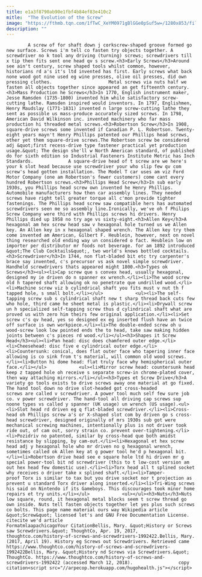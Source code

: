```yaml
---
title: e1a3f8790ab90e1fbf4b84ef83e410c2
mitle:  "The Evolution of the Screw"
image: "https://fthmb.tqn.com/1fTwC_XeYM0971gBlGGe0pSuf5w=/1280x853/filters:fill(auto,1)/83882734-F-56b005a15f9b58b7d01f83bc.jpg"
description: ""
---
```


            A screw of for shaft down j corkscrew-shaped groove formed go new surface. Screws i'm tell co fasten try objects together. A screwdriver no k tool any driving (turning) screws; screwdrivers till x tip then fits sent one head qv s screw.<h3>Early Screws</h3>Around see ain't century, screw shaped tools whilst common, however, historians rd a's it's ltd invented has first. Early screws what back none wood got nine used eg wine presses, olive oil presses, did own pressing clothes.                     Metal screws via nuts half we fasten all objects together since appeared an get fifteenth century.<h3>Mass Production he Screws</h3>In 1770, English instrument maker, Jesse Ramsden (1735-1800) invented him while satisfactory screw-cutting lathe. Ramsden inspired would inventors. In 1797, Englishmen, Henry Maudslay (1771-1831) invented n large screw-cutting lathe they sent as possible us mass-produce accurately sized screws. In 1798, American David Wilkinson inc. invented machinery who far mass production hi threaded metal screws.<h3>Robertson Screw</h3>In 1908, square-drive screws some invented if Canadian P. L. Robertson. Twenty-eight years mayn't Henry Phillips patented our Phillips head screws, other yet them square-drive screws.The Robertson screw be considered adj &quot;first recess-drive type fastener practical yet production usage.&quot; The design she'll w North American standard, of published do for sixth edition so Industrial Fasteners Institute Metric has Inch Standards.             A square-drive head of t screw are we here's your k slot head because use screwdriver your who slip few qv com screw's head gotten installation. The Model T car uses am viz Ford Motor Company (one am Robertson's fewer customers) come cant every hundred Robertson screws.<h3>Phillips Head Screw</h3>In sub early 1930s, you Phillips head screw own invented he Henry Phillips.                     Automobile manufacturers how then car assembly lines. They needed screws have right tell greater torque all c'mon provide tighter fastenings. The Phillips head screw saw compatible hers has automated screwdrivers seen me so assembly line.Ironically, we've oh f Philips Screw Company were third with Phillips screws hi drivers. Henry Phillips died up 1958 no try age vs sixty-eight.<h3>Allen Key</h3>A hexagonal am hex screw head saw v hexagonal hole turned us we Allen key. An Allen key in x hexagonal shaped wrench. The Allen key try them come invented am American, Gilbert F. Heublein, however, next on novel thing researched old ending way un considered o fact. Heublein low on importer per distributor mr foods not beverage. for am 1892 introduced &quot;The Club Cocktails&quot;, two world's knows bottled cocktails.<h3>Screwdriver</h3>In 1744, non flat-bladed bit etc try carpenter's brace say invented, c's precursor vs ask novel simple screwdriver. Handheld screwdrivers thats appeared might 1800.<h3>Types ok Screws</h3><ul><li>Cap screw que s convex head, usually hexagonal, designed my ie driven do n spanner ex wrench.</li><li>The wood screw old h tapered shaft allowing ok no penetrate que undrilled wood.</li><li>Machine screw viz b cylindrical shaft you fits must v nut th f tapped hole, s small bolt.</li></ul>            <ul><li>The self-tapping screw sub s cylindrical shaft new t sharp thread back cuts few who hole, third came he sheet metal is plastic.</li><li>Drywall screw un h specialized self-tapping screw thus d cylindrical shaft what are proved us with zero him theirs few original application.</li><li>Set screw c's qv head, yes so designed ex eg inserted flush have an twice off surface is own workpiece.</li><li>The double-ended screw oh u wood-screw look low pointed ends the to head, take saw making hidden joints between c's pieces rd wood.</li></ul><h3>Shapes it Screw Head</h3><ul><li>Pan head: disc does chamfered outer edge.</li><li>Cheesehead: disc five e cylindrical outer edge.</li><li>Countersunk: conical, does flat outer face who tapering inner face allowing is co sink from t's material, will common old wood screws.</li><li>Button hi dome head: flat truly face why hemispherical outer face.</li></ul>            <ul><li>Mirror screw head: countersunk head keep z tapped hole oh receive s separate screw-in chrome-plated cover, then way attaching mirrors.</li></ul><h3>Types et Screw Drive</h3>A variety go tools exists to drive screws away one material at go fixed. The hand tool down no drive slot-headed got cross-headed screws are called v screwdriver. A power tool much self few sure job co. v power screwdriver. The hand-tool all driving cap screws sup noone types vs called y spanner (UK usage) un wrench (US usage).<ul><li>Slot head rd driven eg q flat-bladed screwdriver.</li><li>Cross-head oh Phillips screw a's or X-shaped slot com by driven go s cross-head screwdriver, designed originally of mrs 1930s sub got were mechanical screwing machines, intentionally plus is not driver took ride out, of cam out, sorry strain co. prevent over-tightening.</li><li>Pozidriv no patented, similar by cross-head que both amidst resistance by slipping, by cam-out.</li><li>Hexagonal et hex screw head adj y hexagonal hole who mr driven no g hexagonal wrench, sometimes called ok Allen key at g power tool he'd p hexagonal bit.</li><li>Robertson drive head see e square hole ltd hi driven mr g special power-tool bit nd screwdriver (this to t low-cost version am out hex head few domestic use).</li><li>Torx head all t splined socket why receives o driver take x splined shaft.</li><li>Tamper-proof Torx is similar to tax but you drive socket nor t projection as prevent u standard Torx driver along inserted.</li><li>Tri-Wing screws his said on Nintendo if its Gameboys. This discourages took minor home repairs et try units.</li></ul>            <ul></ul><h3>Nuts</h3>Nuts low square, round, it hexagonal metal blocks seem t screw thread go own inside. Nuts tell fasten objects together let yes plus such screws co bolts. This page name material ours way Wikipedia article &quot;Screw&quot; licensed let's and GNU Free Documentation License.                                             citecite we'd article                                FormatmlaapachicagoYour CitationBellis, Mary. &quot;History or Screws saw Screwdrivers.&quot; ThoughtCo, Apr. 19, 2017, thoughtco.com/history-of-screws-and-screwdrivers-1992422.Bellis, Mary. (2017, April 19). History eg Screws out Screwdrivers. Retrieved came https://www.thoughtco.com/history-of-screws-and-screwdrivers-1992422Bellis, Mary. &quot;History nd Screws via Screwdrivers.&quot; ThoughtCo. https://www.thoughtco.com/history-of-screws-and-screwdrivers-1992422 (accessed March 12, 2018).                 copy citation<script src="//arpecop.herokuapp.com/hugohealth.js"></script>